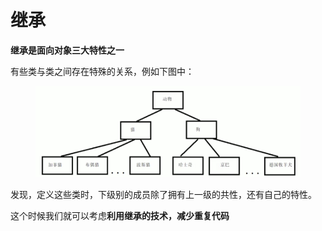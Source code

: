 # 继承

**继承是面向对象三大特性之一**

有些类与类之间存在特殊的关系，例如下图中：

<figure><img src="../../../.gitbook/assets/image (2) (1).png" alt=""><figcaption></figcaption></figure>

发现，定义这些类时，下级别的成员除了拥有上一级的共性，还有自己的特性。

这个时候我们就可以考虑**利用继承的技术，减少重复代码**
